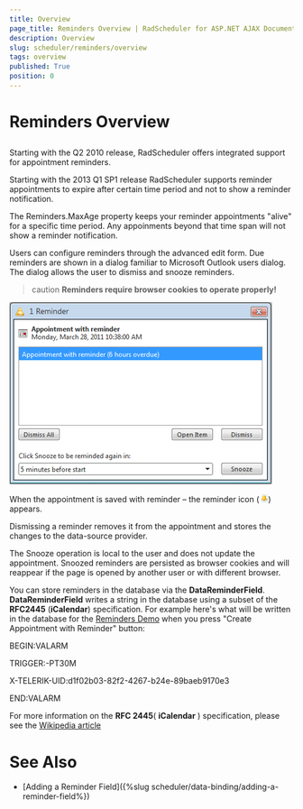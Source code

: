 ```yaml
---
title: Overview
page_title: Reminders Overview | RadScheduler for ASP.NET AJAX Documentation
description: Overview
slug: scheduler/reminders/overview
tags: overview
published: True
position: 0
---
```


# Reminders Overview



## 

Starting with the Q2 2010 release, RadScheduler offers integrated support for appointment reminders.

Starting with the 2013 Q1 SP1 release RadScheduler supports reminder appointments to expire after certain time period and not to show a reminder notification.

The Reminders.MaxAge property keeps your reminder appointments "alive" for a specific time period. Any appoinments beyond that time span will not show a reminder notification.

Users can configure reminders through the advanced edit form. Due reminders are shown in a dialog familiar to Microsoft Outlook users dialog. The dialog allows the user to dismiss and snooze reminders.

>caution  **Reminders require browser cookies to operate properly!** 
>


![Reminder dialog](images/scheduler_reminderdialog.png)

When the appointment is saved with reminder – the reminder icon ( ![RadScheduler Reminder](images/scheduler_reminder.png)) appears.

Dismissing a reminder removes it from the appointment and stores the changes to the data-source provider.

The Snooze operation is local to the user and does not update the appointment. Snoozed reminders are persisted as browser cookies and will reappear if the page is opened by another user or with different browser.

You can store reminders in the database via the **DataReminderField**. **DataReminderField** writes a string in the database using a subset of the **RFC2445** (**iCalendar**) specification. For example here's what will be written in the database for the [Reminders Demo](https://demos.telerik.com/aspnet-ajax/scheduler/examples/reminders/defaultcs.aspx) when you press "Create Appointment with Reminder" button:

BEGIN:VALARM

TRIGGER:-PT30M

X-TELERIK-UID:d1f02b03-82f2-4267-b24e-89baeb9170e3

END:VALARM

For more information on the **RFC 2445**( **iCalendar** ) specification, please see the [Wikipedia article](http://en.wikipedia.org/wiki/ICalendar)

# See Also

 * [Adding a Reminder Field]({%slug scheduler/data-binding/adding-a-reminder-field%})
